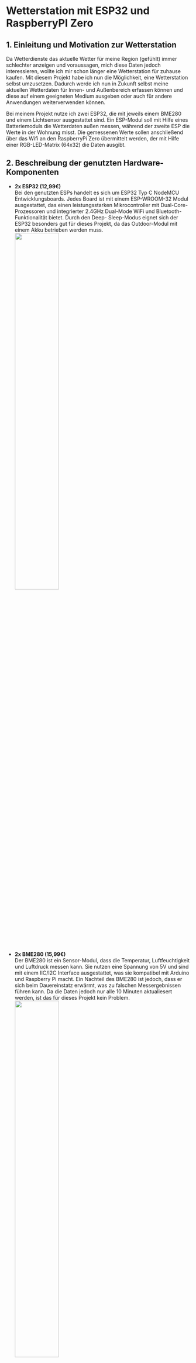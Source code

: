 # Wetterstation mit ESP32 und RaspberryPI Zero

## 1. Einleitung und Motivation zur Wetterstation
Da Wetterdienste das aktuelle Wetter für meine Region (gefühlt) immer schlechter anzeigen und voraussagen, mich diese Daten jedoch interessieren, wollte ich mir schon länger eine Wetterstation für zuhause kaufen. Mit diesem Projekt habe ich nun die Möglichkeit, eine Wetterstation selbst umzusetzen. Dadurch werde ich nun in Zukunft selbst meine aktuellen Wetterdaten für Innen- und Außenbereich erfassen können und diese auf einem geeigneten Medium ausgeben oder auch für andere Anwendungen weiterverwenden können.

Bei meinem Projekt nutze ich zwei ESP32, die mit jeweils einem BME280 und einem Lichtsensor ausgestattet sind. Ein ESP-Modul soll mit Hilfe eines Batteriemoduls die Wetterdaten außen messen, während der zweite ESP die Werte in der Wohnung misst. Die gemessenen Werte sollen anschließend über das Wifi an den RaspberryPi Zero übermittelt werden, der mit Hilfe einer RGB-LED-Matrix (64x32) die Daten ausgibt.

## 2. Beschreibung der genutzten Hardware-Komponenten
- **2x ESP32 (12,99€)** <br>
        Bei den genutzten ESPs handelt es sich um ESP32 Typ C NodeMCU Entwicklungsboards. Jedes Board ist mit einem ESP-WROOM-32 Modul ausgestattet, das einen leistungsstarken Mikrocontroller mit Dual-Core-Prozessoren und integrierter 2.4GHz Dual-Mode WiFi und Bluetooth-Funktionalität bietet. Durch den Deep-            Sleep-Modus eignet sich der ESP32 besonders gut für dieses Projekt, da das Outdoor-Modul mit einem Akku betrieben werden muss.
          <br>
          <img src="https://github.com/user-attachments/assets/5f817885-a866-432a-8d2b-a6fd6bf78989" align="left" width="50%">
        <br clear="left">
        
- **2x BME280 (15,99€)** <br>
         Der BME280 ist ein Sensor-Modul, dass die Temperatur, Luftfeuchtigkeit und Luftdruck messen kann. Sie nutzen eine Spannung von 5V und sind mit einem IIC/I2C Interface ausgestattet, was sie kompatibel mit Arduino und Raspberry Pi macht. Ein Nachteil des BME280 ist jedoch, dass er sich beim Dauereinstatz         erwärmt, was zu falschen Messergebnissen führen kann. Da die Daten jedoch nur alle 10 Minuten aktualiesert werden, ist das für dieses Projekt kein Problem. 
        <br>
          <img src="https://github.com/user-attachments/assets/4e1ee3b0-edd7-4a2a-b240-b7e364605037" align="left" width="50%">
        <br clear="left">

- **2x Lichtsensor (5,49€)** <br>
         Als Lichtsensoren wurden KY-018 LDR (Light Dependent Resistor) Lichtsensor-Module genutzt. Diese Sensoren messen die Helligkeit des Umgebungslichts und bestehen aus einer Fotodiode, die an einen Widerstand gekoppelt ist. Der Widerstandswert des Sensors ändert sich je nach Lichtintensität.
         <br>
          <img src="https://github.com/user-attachments/assets/26e6f839-9e0a-4e8f-9716-f92a50a15c58" align="left" width="50%">
        <br clear="left">
  
- **14x Jumper Cable (10cm, 8x Male-Female, 6x Female-Female) (6,99€)** <br>
          Die Jumper Cables werden benötigt, um die Sensoren mit den ESP32 zu verbinden.
          <br>
          <img src="https://github.com/user-attachments/assets/005a0532-5370-4d0a-a3a9-bdcc0f8b3182" align="left" width="50%">
        <br clear="left">

- **1x Batteriemodul mit 2x wiederaufladbaren Akkus (9,99€ + 26,99€)** <br>
           Das Batteriemodul hat Platz für 2 Batterien und verfügt über einen integrierten Überspannschutz und hat im Gegensatz zu hat mehrere nutzbare Ausgänge und im Gegensatz zu den meisten herkömmlichen Powerbanks die Möglichkeit ein automatisches Abstellen des Stromflusses bei zu geringem Verbrauch zu verhindern.
           Da bei diesem Projekt der Deep-Sleep-Modus des ESP32 genutzt wird, ist das unerlässlich.
           <br>
          <img src="https://github.com/user-attachments/assets/e0545760-7253-477e-8b14-d6c34914deab" align="left" width="50%">
        <br clear="left">
          Die genutzten Akkus sind 3.7V NiMH Akkus mit einer Kapazität von 3000mAh. Sie haben das Format 18650.
           <br>
          <img src="https://github.com/user-attachments/assets/652f8ff0-d77d-4a0f-960b-caca0fa136df" align="left" width="50%">
        <br clear="left">

- **1x RaspberryPI Zero (WH) (23,49€)** <br>
          Der Raspberry Pi Zero WH ist eine kompakte und kostengünstige Version des Raspberry Pi, die mit einer vorinstallierten GPIO-Stiftleiste geliefert wird. Dies erleichtert die Verbindung mit anderen Geräten und Sensoren, ohne dass Löten erforderlich ist.
          <br>
          <img src="https://github.com/user-attachments/assets/e6eb409b-535b-4562-9659-08018a718a17" align="left" width="50%">
        <br clear="left">

- **1x RGB-Matrix-Bonnet für einen RaspberryPI (25,99€)** <br>
          Das Adafruit RGB Matrix Bonnet ist ein Erweiterungsmodul für den Raspberry Pi, das die Steuerung von RGB-LED-Matrizen vereinfacht. Es wird direkt auf den Raspberry Pi gesteckt und ermöglicht die einfache Ansteuerung von RGB-Matrizen.
          <br>
          <img src="https://github.com/user-attachments/assets/97870010-1886-4e30-beee-abe3eaa504a7" align="left" width="50%">
        <br clear="left">

- **1x RGB-Matrix (64x32) (29,99€)** <br>
          Die Matrix besteht aus 2048 RGB-LEDs und ermöglicht die Darstellung von Texten, farbigen Bildern und Animationen.
          <br>
          <img src="https://github.com/user-attachments/assets/3d109b13-05a8-4769-8cd5-41f64850c5a8" align="left" width="50%">
        <br clear="left">
  
- **1x 3d-gedruckte Hülle für den Outdoor-Sensor (1 Kasten Bayreuther Bier)** <br>
        Als Druckmaterial wurde ASA verwendet, da dieses beständiger als PLA ist und zusätzlich auch UV-beständig ist. Dadurch eignet es sich viel besser zum Outdoor-Einsatz, ist jedoch auch schwerer zu drucken.
        
## 3. Implementierung
Die Implementierung setzt sich aus 2 Teilen zusammen: Den beiden ESP32-Sensormodulen und der Basisstation mit einem lokalen Server und Ausgabe der Daten auf der RGB-Matrix auf dem Raspberry PI Zero.
Im Folgenden werde ich nun auf den Aufbau der Hardware eingehen und anschließend den erstellten Code erklären.

### 3.1 Aufbau der Komponenten
#### 3.1.1 ESP32
Für den Lichtsensor habe ich die PINs VIN, GND und D34 genutzt. VIN und GND werden für die Stromzufuhr vom ESP32 zum Lichtsensor benötigt und der PIN 34 ist ein Einganspin, was bedeutet, dass dieser PIN nur Signale empfangen kann. Zusätzlich besitzt er keine Pull-Up oder Pull-Down Widerstand, weshalb er sich auch gut für analoge Signale eignet. Die Female-Female Jumper Cable können einfach an den Sensor angeschlossen werden.
![Lichtsensor](https://github.com/user-attachments/assets/361921db-176d-4e95-8672-37764a3791ad)

Für den BME280 habe ich die PINs 3V3, GND, D21 und D22 genutzt. Ebenfalls wie beim Lichtsensor werden 3V3 und GND für die Stromzufuhr zum Messsensor benötigt. Die weiteren genutzten PINs 21 und 22 sind die Standard-PINs für das I2C-Protokoll zur Datenübertragung. D21 muss für SDA (Serial Data) genutzt werden und D22 für SCL (Serial Clock). Die Male-Female Jumper Cable müssen mit dem Sensor verlötet werden, damit der Kontakt gewährleistet werden kann.
![BMEsensor](https://github.com/user-attachments/assets/7783f896-60ba-4aa6-af1a-97ff34e9d66a)

#### 3.1.2 Raspberry PI Zero (WH)
Auf den Raspberry PI Zero (WH) muss das RGB-Matrix-Bonnet angeschlossen werden. Hierfür müssen der Bonnet entsprechend auf die Header gesetzt werden. 
![RPI_Bonnet](https://github.com/user-attachments/assets/daeb7553-997b-4a8c-8770-1baf8d16f2c0)

Anschließend muss das Datenkabel der RGB-Matrix mit dem IDC-Anschluss auf dem RGB-Matrix-Bonnet verbunden werden. Hierbei ist zu beachten, dass die Ausrichtung der Pins korrekt ist. Dann muss das Stromkabel der RGB-Matrix an die Stromanschlüsse auf dem RGB-Matrix-Bonnet angeschlossen werden. Dabei ist auf die Polarität des Stromanschluss zu achten.
![RPI_Bonnet_Matrix](https://github.com/user-attachments/assets/4ba241dd-2a7e-456d-829f-ebaa44ae95c8)

### 3.2 Anmerkungen zum Code
#### 3.2.1 ESP32
Für das Modul (ESP32WeatherStation) habe ich unter anderem die folgenden Bibliotheken genutzt: 
- **WiFi.h:** zum Erstellen einer W-Lan-Verbindung
- **HTTPClient.h** zum Erstellen der HTTP-Anfragen
- **Adafruit_BME280.h** zum Auslesen der Werte des BME280
<br>
Für den Code müssen noch WLAN-SSID und WLAN-Passwort im Code hinterlegt werden. Neben den WLAN-Zugangsdaten müssen/sollten auch noch User und Passwort für den HTTP-Request abgesendet werden.
Anschließend wird vom ESP32 die Verbindung mit dem WLAN gestartet und so lange gewartet, bis die Verbindung hergestellt wurde. Nachdem dann geprüft wurde, ob die Sensoren vorhanden sind und die Daten ermittelt wurden, erstellt der ESP32 einen HTTP-Request und sendet die Daten an den Server. Neben den Sensordaten, übermittelt der ESP32 auch, ob es sich um den "ESP32_indoor" oder "ESP32_outdoor" handelt, so kann der Server später entscheiden, woher die Daten kommen.
Nachdem ein Responsecode erhalten wurde, geht der ESP32 für 10 Minuten in den Deep Sleep. Dieser sorgt dafür, dass der ESP32 in dieser Zeit nur eine sehr geringe Menge an Strom verbraucht und statt nur einigen Tagen einige Monate arbeiten kann, ohne dass die Akkus gewechselt werden müssen.
Da der ESP in den Deep Sleep Modus wechselt, ist kein Code im Loop, weil der Setup bei jedem Durchlauf als Loop genutzt wird und der Code dadurch auch nie in den Loop geraten könnte.

#### 3.2.2 Raspberry PI Zero (WH)
Für die Implementierung des Codes wird das Github-Repository von RPI-RGB-LED-Matrix von H. Zeller genutzt (https://github.com/hzeller/rpi-rgb-led-matrix). Unter dem Pfad "rpi-rgb-led-matrix/bindings/python/samples/" habe ich dann die Python-Datei "server.py" erstellt, die die Daten der ESP32-Module empfängt, verarbeitet und auf der RGB-Matrix ausgibt.
Die wichtigsten, in diesem Code verwendeten Bibliotheken sind:
- **Flask:** zum Erstellen des Webservers, der HTTP-Anfrage empfängt
- **RGBMatrix:** zum Steuern der RGB-Matrix
- **time & threading:** zum Verwalten der Zeit und zum regelmäßigen Aktualisieren der Anzeige
<br>
Die Flask-POST-Route "/data" empfängt die Daten von den ESP32-Geräten. Zu Beginn wird geprüft, ob username und password richtig sind. und die Werte aus dem Request in passenden Variablen gespeichert. Anschließend werden die Daten analysiert um zu prüfen, ob es wahrscheinlich regnet oder nicht. Bei Regen hat man eine hohe Luftfeuchtigkeit sowie einen geringen Luftdruck. Daher habe ich mich dazu entschieden, die Kriterien für Regen auf humidity > 80 und pressure < 1009 zu setzen. Ansonsten wird der Wert "No Rain" vergeben. Wenn das ESP32 ein "ESP32_indoor" ist, werden anschließend die Daten von indoor_data upgedated, wenn der ESP32 ein "ESP32_outdoor" ist, werden die Werte von outdoor_data upgedated. indoor_data und outdoor_data sind globale Variablen, die die Daten des Indoor bzw. Outdoor Gerätes speichert.

## 4. Evaluation

## 5. Fazit
